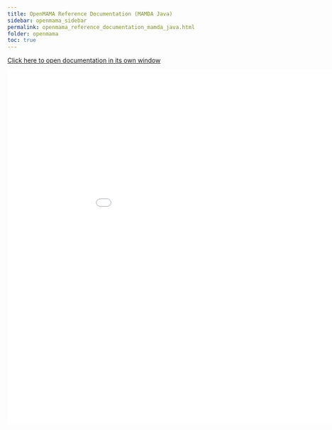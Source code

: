 ```yaml
---
title: OpenMAMA Reference Documentation (MAMDA Java)
sidebar: openmama_sidebar
permalink: openmama_reference_documentation_mamda_java.html
folder: openmama
toc: true
---
```


<a href="reference/mamda/java" target="_blank">Click here to open documentation in its own window</a>

<iframe frameborder="no" src="reference/mamda/java/index.html" width="1000" height="800"/>